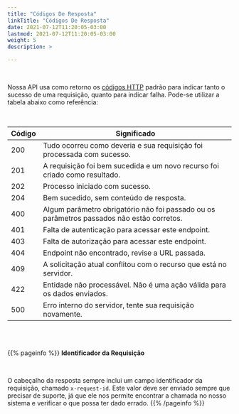 ```yaml
---
title: "Códigos De Resposta"
linkTitle: "Códigos De Resposta"
date: 2021-07-12T11:20:05-03:00
lastmod: 2021-07-12T11:20:05-03:00
weight: 5
description: >

---
```


<br>

Nossa API usa como retorno os [códigos HTTP](https://www.w3.org/Protocols/rfc2616/rfc2616-sec10.html) padrão para indicar tanto o sucesso de uma requisição, quanto para indicar falha. Pode-se utilizar a tabela abaixo como referência:

<br>

| Código | Significado                                                                              |
| ------ | ---------------------------------------------------------------------------------------- |
| 200    | Tudo ocorreu como deveria e sua requisição foi processada com sucesso.                   |
| 201    | A requisição foi bem sucedida e um novo recurso foi criado como resultado.               |
| 202    | Processo iniciado com sucesso.                                                           |
| 204    | Bem sucedido, sem conteúdo de resposta.                                                  |
| 400    | Algum parâmetro obrigatório não foi passado ou os parâmetros passados não estão corretos.|
| 401    | Falta de autenticação para acessar este endpoint.                                        |
| 403    | Falta de autorização para acessar este endpoint.                                         |
| 404    | Endpoint não encontrado, revise a URL passada.                                           |
| 409    | A solicitação atual conflitou com o recurso que está no servidor.                        |
| 422    | Entidade não processável. Não é uma ação válida para os dados enviados.                  |
| 500    | Erro interno do servidor, tente sua requisição novamente.                                |


<br><br>

{{% pageinfo %}}
**Identificador da Requisição**

<br>

O cabeçalho da resposta sempre inclui um campo identificador da requisição, chamado `x-request-id`. Este valor deve ser enviado sempre que precisar de suporte, já que ele nos permite encontrar a chamada no nosso sistema e verificar o que possa ter dado errado.
{{% /pageinfo %}}